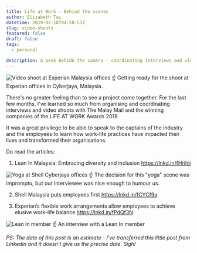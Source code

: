 ```yaml
---
title: Life at Work - Behind the scenes
author: Elizabeth Tai
datetime: 2019-02-18T04:58:53Z
slug: video-shoots
featured: false
draft: false
tags:
  - personal

description: A peek behidn the camera - coordinating interviews and video shoots with The Malay Mail.
---
```


![Video shoot at Experian Malaysia offices](https://media.licdn.com/dms/image/C5122AQGlgLqLVj9QGQ/feedshare-shrink_800/0/1561109637877?e=1676505600&v=beta&t=fjknBpP87wcgVAb0sMsJyz6HxXsyiO_CyKmRu4I0Sjc)
☝️ Getting ready for the shoot at Experian offices in Cyberjaya, Malaysia.

There's no greater feeling than to see a project come together. For the last few months, I've learned so much from organising and coordinating interviews and video shoots with The Malay Mail and the winning companies of the LIFE AT WORK Awards 2018.

It was a great privilege to be able to speak to the captains of the industry and the employees to learn how work-life practices have impacted their lives and transformed their organisations.

Do read the articles:

1. Lean In Malaysia: Embracing diversity and inclusion
   https://lnkd.in/fHrihjj

![Yoga at Shell Cyberjaya offices](https://media.licdn.com/dms/image/C5122AQFDknEKY-ZljQ/feedshare-shrink_800/0/1561109640205?e=1676505600&v=beta&t=o2rDK-IYbCOHvHoKezvdoR4YnfvP1mVkFwHxymk5kJo)
☝️ The decision for this "yoga" scene was impromptu, but our interviewee was nice enough to humour us.

2. Shell Malaysia puts employees first
   https://lnkd.in/fCYCf9q

3. Experian’s flexible work arrangements allow employees to achieve elusive work-life balance
   https://lnkd.in/fPdQf3N

![Lean in member](https://media.licdn.com/dms/image/C5122AQECVY2HLbYcSA/feedshare-shrink_8192/0/1561109637805?e=1676505600&v=beta&t=ZlTBpNrN3e94-NdvwgYUMrYYosM4h5N9tXowjw361b0)
☝️ An interview with a Lean In member

_PS: The date of this post is an estimate - I've transferred this little post from Linkedin and it doesn't give us the precise date. Sigh!_
